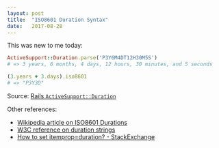 ```yaml
---
layout: post
title:  "ISO8601 Duration Syntax"
date:   2017-08-28
---
```


This was new to me today:

```ruby
ActiveSupport::Duration.parse('P3Y6M4DT12H30M5S')
# => 3 years, 6 months, 4 days, 12 hours, 30 minutes, and 5 seconds

(3.years + 3.days).iso8601
# => "P3Y3D"
```

Source: [Rails `ActiveSupport::Duration`](https://github.com/rails/rails/commit/04c512da1247a54474cfd8bef17a9e9019c34004)

Other references:

  * [Wikipedia article on ISO8601 Durations](https://en.wikipedia.org/wiki/ISO_8601#Durations)
  * [W3C reference on duration strings](https://www.w3.org/TR/2014/REC-html5-20141028/infrastructure.html#valid-duration-string)
  * [How to set itemprop=duration? - StackExchange](https://webmasters.stackexchange.com/questions/50358/how-to-set-itemprop-duration)
